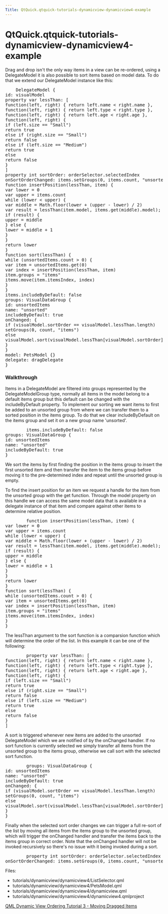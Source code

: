 ```yaml
---
Title: QtQuick.qtquick-tutorials-dynamicview-dynamicview4-example
---
```


# QtQuick.qtquick-tutorials-dynamicview-dynamicview4-example

<span class="subtitle"></span>
<!-- $$$tutorials/dynamicview/dynamicview4-description -->
<p>Drag and drop isn't the only way items in a view can be re-ordered, using a DelegateModel it is also possible to sort items based on model data. To do that we extend our DelegateModel instance like this:</p>
<pre class="qml">    <span class="type">DelegateModel</span> {
<span class="name">id</span>: <span class="name">visualModel</span>
property <span class="type">var</span> <span class="name">lessThan</span>: [
<span class="keyword">function</span>(<span class="name">left</span>, right) { <span class="keyword">return</span> <span class="name">left</span>.<span class="name">name</span> <span class="operator">&lt;</span> <span class="name">right</span>.<span class="name">name</span> },
<span class="keyword">function</span>(<span class="name">left</span>, right) { <span class="keyword">return</span> <span class="name">left</span>.<span class="name">type</span> <span class="operator">&lt;</span> <span class="name">right</span>.<span class="name">type</span> },
<span class="keyword">function</span>(<span class="name">left</span>, right) { <span class="keyword">return</span> <span class="name">left</span>.<span class="name">age</span> <span class="operator">&lt;</span> <span class="name">right</span>.<span class="name">age</span> },
<span class="keyword">function</span>(<span class="name">left</span>, right) {
<span class="keyword">if</span> (<span class="name">left</span>.<span class="name">size</span> <span class="operator">==</span> <span class="string">&quot;Small&quot;</span>)
<span class="keyword">return</span> <span class="number">true</span>
<span class="keyword">else</span> <span class="keyword">if</span> (<span class="name">right</span>.<span class="name">size</span> <span class="operator">==</span> <span class="string">&quot;Small&quot;</span>)
<span class="keyword">return</span> <span class="number">false</span>
<span class="keyword">else</span> <span class="keyword">if</span> (<span class="name">left</span>.<span class="name">size</span> <span class="operator">==</span> <span class="string">&quot;Medium&quot;</span>)
<span class="keyword">return</span> <span class="number">true</span>
<span class="keyword">else</span>
<span class="keyword">return</span> <span class="number">false</span>
}
]
property <span class="type">int</span> <span class="name">sortOrder</span>: <span class="name">orderSelector</span>.<span class="name">selectedIndex</span>
<span class="name">onSortOrderChanged</span>: <span class="name">items</span>.<span class="name">setGroups</span>(<span class="number">0</span>, <span class="name">items</span>.<span class="name">count</span>, <span class="string">&quot;unsorted&quot;</span>)
<span class="keyword">function</span> <span class="name">insertPosition</span>(<span class="name">lessThan</span>, item) {
var <span class="name">lower</span> = <span class="number">0</span>
var <span class="name">upper</span> = <span class="name">items</span>.<span class="name">count</span>
<span class="keyword">while</span> (<span class="name">lower</span> <span class="operator">&lt;</span> <span class="name">upper</span>) {
var <span class="name">middle</span> = <span class="name">Math</span>.<span class="name">floor</span>(<span class="name">lower</span> <span class="operator">+</span> (<span class="name">upper</span> <span class="operator">-</span> <span class="name">lower</span>) <span class="operator">/</span> <span class="number">2</span>)
var <span class="name">result</span> = <span class="name">lessThan</span>(<span class="name">item</span>.<span class="name">model</span>, <span class="name">items</span>.<span class="name">get</span>(<span class="name">middle</span>).<span class="name">model</span>);
<span class="keyword">if</span> (<span class="name">result</span>) {
<span class="name">upper</span> <span class="operator">=</span> <span class="name">middle</span>
} <span class="keyword">else</span> {
<span class="name">lower</span> <span class="operator">=</span> <span class="name">middle</span> <span class="operator">+</span> <span class="number">1</span>
}
}
<span class="keyword">return</span> <span class="name">lower</span>
}
<span class="keyword">function</span> <span class="name">sort</span>(<span class="name">lessThan</span>) {
<span class="keyword">while</span> (<span class="name">unsortedItems</span>.<span class="name">count</span> <span class="operator">&gt;</span> <span class="number">0</span>) {
var <span class="name">item</span> = <span class="name">unsortedItems</span>.<span class="name">get</span>(<span class="number">0</span>)
var <span class="name">index</span> = <span class="name">insertPosition</span>(<span class="name">lessThan</span>, <span class="name">item</span>)
<span class="name">item</span>.<span class="name">groups</span> <span class="operator">=</span> <span class="string">&quot;items&quot;</span>
<span class="name">items</span>.<span class="name">move</span>(<span class="name">item</span>.<span class="name">itemsIndex</span>, <span class="name">index</span>)
}
}
<span class="name">items</span>.includeByDefault: <span class="number">false</span>
<span class="name">groups</span>: <span class="name">VisualDataGroup</span> {
<span class="name">id</span>: <span class="name">unsortedItems</span>
<span class="name">name</span>: <span class="string">&quot;unsorted&quot;</span>
<span class="name">includeByDefault</span>: <span class="number">true</span>
<span class="name">onChanged</span>: {
<span class="keyword">if</span> (<span class="name">visualModel</span>.<span class="name">sortOrder</span> <span class="operator">==</span> <span class="name">visualModel</span>.<span class="name">lessThan</span>.<span class="name">length</span>)
<span class="name">setGroups</span>(<span class="number">0</span>, <span class="name">count</span>, <span class="string">&quot;items&quot;</span>)
<span class="keyword">else</span>
<span class="name">visualModel</span>.<span class="name">sort</span>(<span class="name">visualModel</span>.<span class="name">lessThan</span>[<span class="name">visualModel</span>.<span class="name">sortOrder</span>])
}
}
<span class="name">model</span>: <span class="name">PetsModel</span> {}
<span class="name">delegate</span>: <span class="name">dragDelegate</span>
}</pre>
<h3 >Walkthrough</h3>
<p>Items in a DelegateModel are filtered into groups represented by the DelegateModelGroup type, normally all items in the model belong to a default items group but this default can be changed with the includeByDefault property. To implement our sorting we want items to first be added to an unsorted group from where we can transfer them to a sorted position in the items group. To do that we clear includeByDefault on the items group and set it on a new group name 'unsorted'.</p>
<pre class="qml">        <span class="name">items</span>.includeByDefault: <span class="number">false</span>
<span class="name">groups</span>: <span class="name">VisualDataGroup</span> {
<span class="name">id</span>: <span class="name">unsortedItems</span>
<span class="name">name</span>: <span class="string">&quot;unsorted&quot;</span>
<span class="name">includeByDefault</span>: <span class="number">true</span>
}</pre>
<p>We sort the items by first finding the position in the items group to insert the first unsorted item and then transfer the item to the items group before moving it to the pre-determined index and repeat until the unsorted group is empty.</p>
<p>To find the insert position for an item we request a handle for the item from the unsorted group with the get function. Through the model property on this handle we can access the same model data that is available in a delegate instance of that item and compare against other items to determine relative position.</p>
<pre class="qml">        <span class="keyword">function</span> <span class="name">insertPosition</span>(<span class="name">lessThan</span>, item) {
var <span class="name">lower</span> = <span class="number">0</span>
var <span class="name">upper</span> = <span class="name">items</span>.<span class="name">count</span>
<span class="keyword">while</span> (<span class="name">lower</span> <span class="operator">&lt;</span> <span class="name">upper</span>) {
var <span class="name">middle</span> = <span class="name">Math</span>.<span class="name">floor</span>(<span class="name">lower</span> <span class="operator">+</span> (<span class="name">upper</span> <span class="operator">-</span> <span class="name">lower</span>) <span class="operator">/</span> <span class="number">2</span>)
var <span class="name">result</span> = <span class="name">lessThan</span>(<span class="name">item</span>.<span class="name">model</span>, <span class="name">items</span>.<span class="name">get</span>(<span class="name">middle</span>).<span class="name">model</span>);
<span class="keyword">if</span> (<span class="name">result</span>) {
<span class="name">upper</span> <span class="operator">=</span> <span class="name">middle</span>
} <span class="keyword">else</span> {
<span class="name">lower</span> <span class="operator">=</span> <span class="name">middle</span> <span class="operator">+</span> <span class="number">1</span>
}
}
<span class="keyword">return</span> <span class="name">lower</span>
}
<span class="keyword">function</span> <span class="name">sort</span>(<span class="name">lessThan</span>) {
<span class="keyword">while</span> (<span class="name">unsortedItems</span>.<span class="name">count</span> <span class="operator">&gt;</span> <span class="number">0</span>) {
var <span class="name">item</span> = <span class="name">unsortedItems</span>.<span class="name">get</span>(<span class="number">0</span>)
var <span class="name">index</span> = <span class="name">insertPosition</span>(<span class="name">lessThan</span>, <span class="name">item</span>)
<span class="name">item</span>.<span class="name">groups</span> <span class="operator">=</span> <span class="string">&quot;items&quot;</span>
<span class="name">items</span>.<span class="name">move</span>(<span class="name">item</span>.<span class="name">itemsIndex</span>, <span class="name">index</span>)
}
}</pre>
<p>The lessThan argument to the sort function is a comparsion function which will determine the order of the list. In this example it can be one of the following:</p>
<pre class="qml">        property <span class="type">var</span> <span class="name">lessThan</span>: [
<span class="keyword">function</span>(<span class="name">left</span>, right) { <span class="keyword">return</span> <span class="name">left</span>.<span class="name">name</span> <span class="operator">&lt;</span> <span class="name">right</span>.<span class="name">name</span> },
<span class="keyword">function</span>(<span class="name">left</span>, right) { <span class="keyword">return</span> <span class="name">left</span>.<span class="name">type</span> <span class="operator">&lt;</span> <span class="name">right</span>.<span class="name">type</span> },
<span class="keyword">function</span>(<span class="name">left</span>, right) { <span class="keyword">return</span> <span class="name">left</span>.<span class="name">age</span> <span class="operator">&lt;</span> <span class="name">right</span>.<span class="name">age</span> },
<span class="keyword">function</span>(<span class="name">left</span>, right) {
<span class="keyword">if</span> (<span class="name">left</span>.<span class="name">size</span> <span class="operator">==</span> <span class="string">&quot;Small&quot;</span>)
<span class="keyword">return</span> <span class="number">true</span>
<span class="keyword">else</span> <span class="keyword">if</span> (<span class="name">right</span>.<span class="name">size</span> <span class="operator">==</span> <span class="string">&quot;Small&quot;</span>)
<span class="keyword">return</span> <span class="number">false</span>
<span class="keyword">else</span> <span class="keyword">if</span> (<span class="name">left</span>.<span class="name">size</span> <span class="operator">==</span> <span class="string">&quot;Medium&quot;</span>)
<span class="keyword">return</span> <span class="number">true</span>
<span class="keyword">else</span>
<span class="keyword">return</span> <span class="number">false</span>
}
]</pre>
<p>A sort is triggered whenever new items are added to the unsorted DelegateModel which we are notified of by the onChanged handler. If no sort function is currently selected we simply transfer all items from the unsorted group to the items group, otherwise we call sort with the selected sort function.</p>
<pre class="qml">        <span class="name">groups</span>: <span class="name">VisualDataGroup</span> {
<span class="name">id</span>: <span class="name">unsortedItems</span>
<span class="name">name</span>: <span class="string">&quot;unsorted&quot;</span>
<span class="name">includeByDefault</span>: <span class="number">true</span>
<span class="name">onChanged</span>: {
<span class="keyword">if</span> (<span class="name">visualModel</span>.<span class="name">sortOrder</span> <span class="operator">==</span> <span class="name">visualModel</span>.<span class="name">lessThan</span>.<span class="name">length</span>)
<span class="name">setGroups</span>(<span class="number">0</span>, <span class="name">count</span>, <span class="string">&quot;items&quot;</span>)
<span class="keyword">else</span>
<span class="name">visualModel</span>.<span class="name">sort</span>(<span class="name">visualModel</span>.<span class="name">lessThan</span>[<span class="name">visualModel</span>.<span class="name">sortOrder</span>])
}
}</pre>
<p>Finally when the selected sort order changes we can trigger a full re-sort of the list by moving all items from the items group to the unsorted group, which will trigger the onChanged handler and transfer the items back to the items group in correct order. Note that the onChanged handler will not be invoked recursively so there's no issue with it being invoked during a sort.</p>
<pre class="qml">        property <span class="type">int</span> <span class="name">sortOrder</span>: <span class="name">orderSelector</span>.<span class="name">selectedIndex</span>
<span class="name">onSortOrderChanged</span>: <span class="name">items</span>.<span class="name">setGroups</span>(<span class="number">0</span>, <span class="name">items</span>.<span class="name">count</span>, <span class="string">&quot;unsorted&quot;</span>)</pre>
<p>Files:</p>
<ul>
<li>tutorials/dynamicview/dynamicview4/ListSelector.qml</li>
<li>tutorials/dynamicview/dynamicview4/PetsModel.qml</li>
<li>tutorials/dynamicview/dynamicview4/dynamicview.qml</li>
<li>tutorials/dynamicview/dynamicview4/dynamicview4.qmlproject</li>
</ul>
<!-- @@@tutorials/dynamicview/dynamicview4 -->
<p class="naviNextPrevious footerNavi">
<a class="prevPage" href="QtQuick.qtquick-tutorials-dynamicview-dynamicview3-example.md">QML Dynamic View Ordering Tutorial 3 - Moving Dragged Items</a>
</p>
